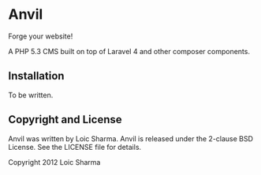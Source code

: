 # Anvil

Forge your website!

A PHP 5.3 CMS built on top of Laravel 4 and other composer components.

## Installation

To be written.

## Copyright and License

Anvil was written by Loic Sharma. Anvil is released under the 2-clause BSD License. See the LICENSE file for details.

Copyright 2012 Loic Sharma